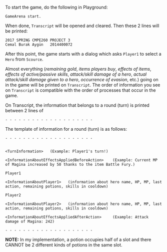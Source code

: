 To start the game, do the following in Playground:

`GameArena start.`


When done, `Transcript` will be opened and cleared. Then these 2 lines will be printed:

```
2017 SPRING CMPE260 PROJECT 3
Cemal Burak Aygün   2014400072
```


After this point, the game starts with a dialog which asks `Player1` to select a `Hero` from `Scource`.

Almost everything (_remaining gold_, _items players buy_, _effects of items_, _effects of active/passive skills_, _attack/skill damage of a hero_, _actual attack/skill damage given to a hero_, _occurrence of evasion_, etc.) going on in the game will be printed on `Transcript`. The order of information you see on `Transcript` is compatible with the order of processes that occur in the game.

On Transcript, the information that belongs to a round (turn) is printed between 2 lines of

`- - - - - - - - - - - - - - - - - - - -`


The template of information for a round (turn) is as follows:

```
- - - - - - - - - - - - - - - - - - - -


<TurnInformation>	(Example: Player1's turn!)

<InformationAboutEffectsAppliedBeforeAction>	(Example: Current MP of Magina increased by 50 thanks to the item Battle Fury.)

Player1

<InformationAboutPlayer1>	(information about hero name, HP, MP, last action, remaining potions, skills in cooldown)

Player2

<InformationAboutPlayer2>	(information about hero name, HP, MP, last action, remaining potions, skills in cooldown)

<InformationAboutEffectsAppliedAfterAction>		(Example: Attack damage of Magina: 242)

- - - - - - - - - - - - - - - - - - - -
```


**NOTE:** In my implementation, a potion occupies half of a slot and there CANNOT be 2 different kinds of potions in the same slot.
